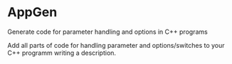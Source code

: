 # AppGen
Generate code for parameter handling and options in C++ programs

Add all parts of code for handling parameter and options/switches to your C++ programm writing a description.

